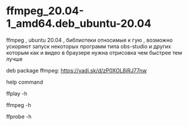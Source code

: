 # ffmpeg_20.04-1_amd64.deb_ubuntu-20.04
ffmpeg , ubuntu 20.04 , библиотеки относимые к гую , возможно ускоряют запуск некоторых программ типа obs-studio и других которым как и видео в браузере нужна отрисовка чем быстрее тем лучше

deb package ffmpeg: https://yadi.sk/d/zP0XOL8iRJ77nw

help command

ffplay -h

ffmpeg -h

ffprobe -h



